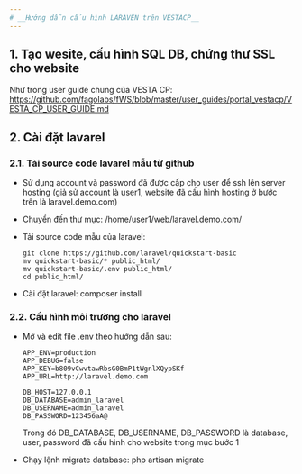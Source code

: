 ```yaml
---
# __Hướng dẫn cấu hình LARAVEN trên VESTACP__
---
```


## __1. Tạo wesite, cấu hình SQL DB, chứng thư SSL cho website__
Như trong user guide chung của VESTA CP: https://github.com/fagolabs/fWS/blob/master/user_guides/portal_vestacp/VESTA_CP_USER_GUIDE.md

## __2. Cài đặt lavarel__
### __2.1. Tải source code lavarel mẫu từ github__
- Sử dụng account và password đã được cấp cho user để ssh lên server hosting (giả sử account là user1, website đã cấu hình hosting ở bước trên là laravel.demo.com)

- Chuyển đến thư mục: /home/user1/web/laravel.demo.com/

- Tải source code mẫu của laravel: 

  ```
  git clone https://github.com/laravel/quickstart-basic
  mv quickstart-basic/* public_html/
  mv quickstart-basic/.env public_html/
  cd public_html/
  ```

- Cài đặt laravel: composer install

### __2.2. Cấu hình môi trường cho laravel__
- Mở và edit file .env theo hướng dẫn sau:

  ```
  APP_ENV=production
  APP_DEBUG=false
  APP_KEY=b809vCwvtawRbsG0BmP1tWgnlXQypSKf
  APP_URL=http://laravel.demo.com

  DB_HOST=127.0.0.1
  DB_DATABASE=admin_laravel
  DB_USERNAME=admin_laravel
  DB_PASSWORD=123456aA@
  ```
  
  Trong đó DB_DATABASE, DB_USERNAME, DB_PASSWORD là database, user, password đã cấu hình cho website trong mục bước 1
  
 - Chạy lệnh migrate database: php artisan migrate


